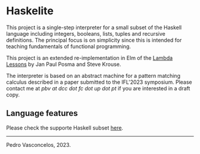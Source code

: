 
# Haskelite

This project is a single-step interpreter for a small subset of the
Haskell language including integers, booleans, lists, tuples and
recursive definitions. The principal focus is on simplicity since this
is intended for teaching fundamentals of functional programming.

This project is an extended re-implementation in Elm of the [Lambda
Lessons](https://stevekrouse.com/hs.js/) by Jan Paul Posma and Steve Krouse.

The interpreter is based on an abstract machine for a pattern matching
calculus described in a paper submitted to the IFL'2023 symposium.
Please contact me at <em>pbv at dcc dot fc dot up dot pt</em> if you
are interested in a draft copy.

## Language features

Please check the supporte Haskell subset
[here](https://pbv.github.io/haskelite/language.html).

----

Pedro Vasconcelos, 2023.
